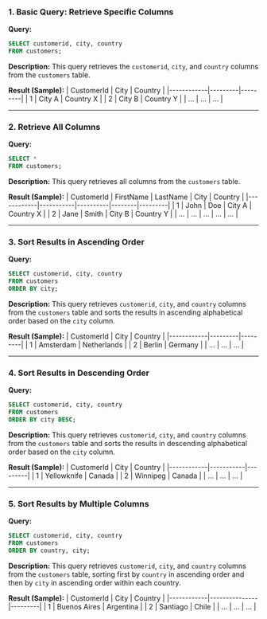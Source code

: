 
### **1. Basic Query: Retrieve Specific Columns**

**Query:**
```sql
SELECT customerid, city, country
FROM customers;
```

**Description:** This query retrieves the `customerid`, `city`, and `country` columns from the `customers` table.

**Result (Sample):**
| CustomerId | City    | Country |
|------------|---------|---------|
| 1          | City A  | Country X |
| 2          | City B  | Country Y |
| ...        | ...     | ...     |

---

### **2. Retrieve All Columns**

**Query:**
```sql
SELECT * 
FROM customers;
```

**Description:** This query retrieves all columns from the `customers` table.

**Result (Sample):**
| CustomerId | FirstName | LastName | City   | Country |
|------------|-----------|----------|--------|---------|
| 1          | John      | Doe      | City A | Country X |
| 2          | Jane      | Smith    | City B | Country Y |
| ...        | ...       | ...      | ...    | ...     |

---

### **3. Sort Results in Ascending Order**

**Query:**
```sql
SELECT customerid, city, country
FROM customers
ORDER BY city;
```

**Description:** This query retrieves `customerid`, `city`, and `country` columns from the `customers` table and sorts the results in ascending alphabetical order based on the `city` column.

**Result (Sample):**
| CustomerId | City    | Country |
|------------|---------|---------|
| 1          | Amsterdam | Netherlands |
| 2          | Berlin    | Germany |
| ...        | ...     | ...     |

---

### **4. Sort Results in Descending Order**

**Query:**
```sql
SELECT customerid, city, country
FROM customers
ORDER BY city DESC;
```

**Description:** This query retrieves `customerid`, `city`, and `country` columns from the `customers` table and sorts the results in descending alphabetical order based on the `city` column.

**Result (Sample):**
| CustomerId | City      | Country |
|------------|-----------|---------|
| 1          | Yellowknife | Canada |
| 2          | Winnipeg   | Canada |
| ...        | ...       | ...     |

---

### **5. Sort Results by Multiple Columns**

**Query:**
```sql
SELECT customerid, city, country
FROM customers
ORDER BY country, city;
```

**Description:** This query retrieves `customerid`, `city`, and `country` columns from the `customers` table, sorting first by `country` in ascending order and then by `city` in ascending order within each country.

**Result (Sample):**
| CustomerId | City          | Country |
|------------|---------------|---------|
| 1          | Buenos Aires  | Argentina |
| 2          | Santiago      | Chile    |
| ...        | ...           | ...     |

